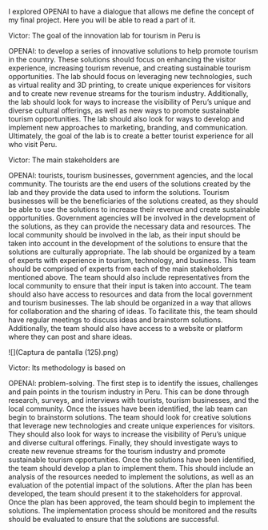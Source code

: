 I explored OPENAI to have a dialogue that allows me define the concept of my final project. Here you will be able to read a part of it.

Victor: The goal of the innovation lab for tourism in Peru is

OPENAI: to develop a series of innovative solutions to help promote tourism in the country. These solutions should focus on enhancing the visitor experience, increasing tourism revenue, and creating sustainable tourism opportunities. The lab should focus on leveraging new technologies, such as virtual reality and 3D printing, to create unique experiences for visitors and to create new revenue streams for the tourism industry. Additionally, the lab should look for ways to increase the visibility of Peru’s unique and diverse cultural offerings, as well as new ways to promote sustainable tourism opportunities. The lab should also look for ways to develop and implement new approaches to marketing, branding, and communication. Ultimately, the goal of the lab is to create a better tourist experience for all who visit Peru.

Victor: The main stakeholders are

OPENAI: tourists, tourism businesses, government agencies, and the local community. The tourists are the end users of the solutions created by the lab and they provide the data used to inform the solutions. Tourism businesses will be the beneficiaries of the solutions created, as they should be able to use the solutions to increase their revenue and create sustainable opportunities. Government agencies will be involved in the development of the solutions, as they can provide the necessary data and resources. The local community should be involved in the lab, as their input should be taken into account in the development of the solutions to ensure that the solutions are culturally appropriate. 
The lab should be organized by a team of experts with experience in tourism, technology, and business. This team should be comprised of experts from each of the main stakeholders mentioned above. The team should also include representatives from the local community to ensure that their input is taken into account. The team should also have access to resources and data from the local government and tourism businesses. 
The lab should be organized in a way that allows for collaboration and the sharing of ideas. To facilitate this, the team should have regular meetings to discuss ideas and brainstorm solutions. Additionally, the team should also have access to a website or platform where they can post and share ideas.

![](Captura de pantalla (125).png)

Victor: Its methodology is based on

OPENAI: problem-solving. The first step is to identify the issues, challenges and pain points in the tourism industry in Peru. This can be done through research, surveys, and interviews with tourists, tourism businesses, and the local community. Once the issues have been identified, the lab team can begin to brainstorm solutions. The team should look for creative solutions that leverage new technologies and create unique experiences for visitors. They should also look for ways to increase the visibility of Peru’s unique and diverse cultural offerings. Finally, they should investigate ways to create new revenue streams for the tourism industry and promote sustainable tourism opportunities. 
Once the solutions have been identified, the team should develop a plan to implement them. This should include an analysis of the resources needed to implement the solutions, as well as an evaluation of the potential impact of the solutions. After the plan has been developed, the team should present it to the stakeholders for approval. Once the plan has been approved, the team should begin to implement the solutions. The implementation process should be monitored and the results should be evaluated to ensure that the solutions are successful.
